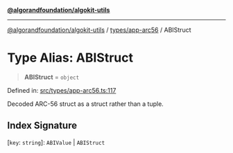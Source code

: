[**@algorandfoundation/algokit-utils**](../../../README.md)

***

[@algorandfoundation/algokit-utils](../../../README.md) / [types/app-arc56](../README.md) / ABIStruct

# Type Alias: ABIStruct

> **ABIStruct** = `object`

Defined in: [src/types/app-arc56.ts:117](https://github.com/algorandfoundation/algokit-utils-ts/blob/main/src/types/app-arc56.ts#L117)

Decoded ARC-56 struct as a struct rather than a tuple.

## Index Signature

\[`key`: `string`\]: `ABIValue` \| `ABIStruct`
